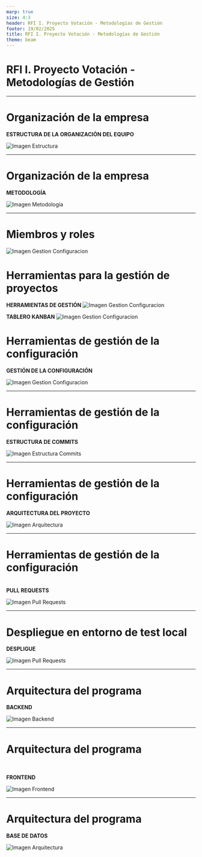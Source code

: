 ```yaml
---
marp: true
size: 4:3
header: RFI I. Proyecto Votación - Metodologías de Gestión
footer: 19/02/2025
title: RFI I. Proyecto Votación - Metodologías de Gestión
theme: beam
---
```


<!-- _class: title -->

# RFI I. Proyecto Votación - Metodologías de Gestión

---

# Organización de la empresa
**ESTRUCTURA DE LA ORGANIZACIÓN DEL EQUIPO**

![Imagen Estructura](images/EstructuraOrganizacion.png)

---

# Organización de la empresa
**METODOLOGÍA**

![Imagen Metodología](images/Metodologia.png)

---

# Miembros y roles

![Imagen Gestion Configuracion](images/ADR006.png)

# Herramientas para la gestión de proyectos

**HERRAMIENTAS DE GESTIÓN**
![Imagen Gestion Configuracion](images/ADR007_1.png)

**TABLERO KANBAN**
![Imagen Gestion Configuracion](images/KanbanBoard.png)

# Herramientas de gestión de la configuración
**GESTIÓN DE LA CONFIGURACIÓN**

![Imagen Gestion Configuracion](images/PlanningManagement.png)

---

# Herramientas de gestión de la configuración
**ESTRUCTURA DE COMMITS**

![Imagen Estructura Commits](images/EstructuraCommits.png)

---

# Herramientas de gestión de la configuración
**ARQUITECTURA DEL PROYECTO**

![Imagen Arquitectura](images/ProjectArquitecture.png)

---

# Herramientas de gestión de la configuración
<br> **PULL REQUESTS**  

![Imagen Pull Requests](images/PullRequests.png)

---


# Despliegue en entorno de test local
**DESPLIGUE**  

![Imagen Pull Requests](images/DespliegueEnEntornoLocal.png)

---

# Arquitectura del programa
**BACKEND**

![Imagen Backend](images/Backend.png)

---

# Arquitectura del programa
<br>

**FRONTEND**
<br>

![Imagen Frontend](images/Frontend.png)

---

# Arquitectura del programa
**BASE DE DATOS**

![Imagen Arquitectura](images/DataBase.png)
